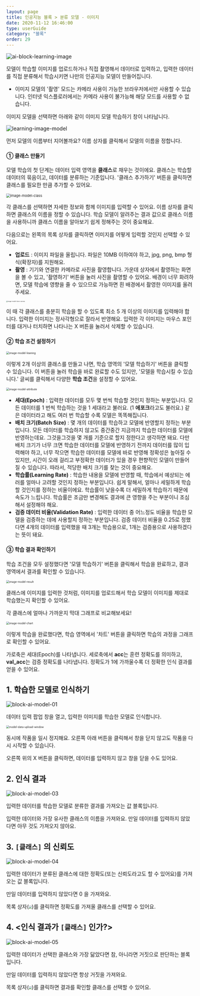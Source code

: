 ```yaml
---
layout: page
title: 인공지능 블록 > 분류 모델 - 이미지
date: 2020-11-12 16:46:00
type: userGuide
category: "블록"
order: 29
---
```


![ai-block-learning-image](images/window/ai-block-learning-image.png)

모델이 학습할 이미지를 업로드하거나 직접 촬영해서 데이터로 입력하고, 입력한 데이터를 직접 분류해서 학습시키면 나만의 인공지능 모델이 만들어집니다.
+ 이미지 모델의 '촬영' 모드는 카메라 사용이 가능한 브라우저에서만 사용할 수 있습니다. 인터넷 익스플로러에서는 카메라 사용이 불가능해 해당 모드를 사용할 수 없습니다.

이미지 모델을 선택하면 아래와 같이 이미지 모델 학습하기 창이 나타납니다.

![learning-image-model](images/window/learning-image-model.png)

먼저 모델의 이름부터 지어볼까요? 이름 상자를 클릭해서 모델의 이름을 정합니다.

####  ① 클래스 만들기

모델 학습의 첫 단계는 데이터 입력 영역을 **클래스**로 채우는 것이에요. 클래스는 학습할 데이터의 묶음이고, 데이터를 분류하는 기준입니다. '클래스 추가하기' 버튼을 클릭하면 클래스를 필요한 만큼 추가할 수 있어요.

<img src="images/window/image-model-class.png" alt="image-model-class" style="zoom:67%;" />

각 클래스를 선택하면 자세한 정보와 함께 이미지를 입력할 수 있어요. 이름 상자를 클릭하면 클래스의 이름을 정할 수 있습니다. 학습 모델이 알려주는 결과 값으로 클래스 이름을 사용하니까 클래스 이름을 알아보기 쉽게 정해주는 것이 중요해요.

다음으로는 왼쪽의 목록 상자를 클릭하면 이미지를 어떻게 입력할 것인지 선택할 수 있어요.
+ **업로드** : 이미지 파일을 올립니다. 파일은 10MB 이하여야 하고, jpg, png, bmp 형식(확장자)를 지원해요.
+ **촬영** : 기기와 연결한 카메라로 사진을 촬영합니다. 가운데 상자에서 촬영하는 화면을 볼 수 있고, '촬영하기' 버튼을 눌러 사진을 촬영할 수 있어요.
배경이 너무 화려하면, 모델 학습에 영향을 줄 수 있으므로 가능하면 흰 배경에서 촬영한 이미지를 올려주세요.

<img src="images/window/image-model-class-camera.jpeg" alt="image-model-class-camera" style="zoom: 25%;"/>

이 때 각 클래스를 충분히 학습을 할 수 있도록 최소 5 개 이상의 이미지를 입력해야 합니다. 입력한 이미지는 정사각형으로 잘라서 반영해요. 입력한 각 이미지는 마우스 포인터를 대거나 터치하면 나타나는 X 버튼을 눌러서 삭제할 수 있습니다.

#### ② 학습 조건 설정하기

<img src="images/window/image-model-leaning.png" alt="image-model-leaning" style="zoom:50%;" />

이렇게 2개 이상의 클래스를 만들고 나면, 학습 영역의 '모델 학습하기' 버튼을 클릭할 수 있습니다. 이 버튼을 눌러 학습을 바로 완료할 수도 있지만, '모델을 학습시킬 수 있습니다.' 글씨를 클릭해서 다양한 **학습 조건**을 설정할 수 있어요.

<img src="images/window/image-model-attribute.png" alt="image-model-attribute" style="zoom:50%;" />

+ **세대(Epoch)** : 입력한 데이터를 모두 몇 번씩 학습할 것인지 정하는 부분입니다. 모든 데이터를 1 번씩 학습하는 것을 1 세대라고 불러요. (1 **에포크**라고도 불러요.)
같은 데이터라고 해도 여러 번 학습할 수록 모델은 똑똑해집니다.
+ **배치 크기(Batch Size)** : 몇 개의 데이터를 학습하고 모델에 반영할지 정하는 부분입니다.
모든 데이터를 학습하지 않고도 중간중간 지금까지 학습한 데이터를 모델에 반영하는데요. 그것을그것을 몇 개를 기준으로 할지 정한다고 생각하면 돼요.
다만 배치 크기가 너무 크면 학습한 데이터를 모델에 반영하기 전까지 데이터를 많이 입력해야 하고, 너무 작으면 학습한 데이터를 모델에 바로 반영해 정확성은 높아질 수 있지만, 시간이 오래 걸리고 부정확한 데이터가 있을 경우 편향적인 모델이 만들어질 수 있습니다. 따라서, 적당한 배치 크기를 찾는 것이 중요해요.
+ **학습률(Learning Rate)** : 학습한 내용을 모델에 반영할 때, 학습에서 예상되는 에러를 얼마나 고려할 것인지 정하는 부분입니다. 쉽게 말해서, 얼마나 세밀하게 학습할 것인지를 정하는 비율이에요.
학습률이 낮을수록 더 세밀하게 학습하기 때문에 속도가 느립니다. 학습률은 조금만 변경해도 결과에 큰 영향을 주는 부분이니 조심해서 설정해야 해요.
+ **검증 데이터 비율(Validation Rate)** : 입력한 데이터 중 어느정도 비율을 학습한 모델을 검증하는 데에 사용할지 정하는 부분입니다.
검증 데이터 비율을 0.25로 정했다면 4개의 데이터를 입력했을 때 3개는 학습용으로, 1개는 검증용으로 사용하겠다는 뜻이 돼요.

#### ③ 학습 결과 확인하기

학습 조건을 모두 설정했다면 '모델 학습하기' 버튼을 클릭해서 학습을 완료하고, 결과 영역에서 결과를 확인할 수 있습니다.

<img src="images/window/image-model-result.png" alt="image-model-result" style="zoom: 50%;" />

클래스에 이미지를 입력한 것처럼, 이미지를 업로드해서 학습 모델이 이미지를 제대로 학습했는지 확인할 수 있어요.

각 클래스에 얼마나 가까운지 막대 그래프로 비교해보세요!

<img src="images/window/image-model-chart.png" alt="image-model-chart" style="zoom:50%;" />

이렇게 학습을 완료했다면, 학습 영역에서 '차트' 버튼을 클릭하면 학습의 과정을 그래프로 확인할 수 있어요.

가로축은 세대(Epoch)를 나타냅니다. 세로축에서 **acc**는 훈련 정확도를 의미하고, **val_acc**는 검증 정확도를 나타냅니다. 정확도가 1에 가까울수록 더 정확한 인식 결과를 얻을 수 있어요.

## 1. 학습한 모델로 인식하기

![block-ai-model-01](images/block-ai-model-01.png)

데이터 입력 팝업 창을 열고, 입력한 이미지를 학습한 모델로 인식합니다.

<img src="images/window/model-data-upload-window.png" alt="model-data-upload-window" style="zoom:50%;" />

동시에 작품을 일시 정지해요. 오른쪽 아래 버튼을 클릭해서 창을 닫지 않고도 작품을 다시 시작할 수 있습니다.

오른쪽 위의 X 버튼을 클릭하면, 데이터를 입력하지 않고 창을 닫을 수도 있어요.

## 2. 인식 결과

![block-ai-model-03](images/block-ai-model-03.png)

입력한 데이터를 학습한 모델로 분류한 결과를 가져오는 값 블록입니다.

입력한 데이터와 가장 유사한 클래스의 이름을 가져와요. 만일 데이터를 입력하지 않았다면 아무 것도 가져오지 않아요.

## 3. `[클래스]` 의 신뢰도

![block-ai-model-04](images/block-ai-model-04.png)

입력한 데이터가 분류된 클래스에 대한 정확도(또는 신뢰도라고도 할 수 있어요)를 가져오는 값 블록입니다.

만일 데이터를 입력하지 않았다면 0 을 가져와요.

목록 상자(<img src="images/icon/dropdown-ai.png" style="zoom:50%;" />)를 클릭하면 정확도를 가져올 클래스를 선택할 수 있어요.

## 4. <인식 결과가 `[클래스]` 인가?>

![block-ai-model-05](images/block-ai-model-05.png)

입력한 데이터가 선택한 클래스와 가장 닮았다면 참, 아니라면 거짓으로 판단하는 블록입니다.

만일 데이터를 입력하지 않았다면 항상 거짓을 가져와요.

목록 상자(<img src="images/icon/dropdown-ai.png" style="zoom:50%;" />)를 클릭하면 결과를 확인할 클래스를 선택할 수 있어요.
